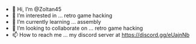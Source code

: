 - 👋 Hi, I’m @Zoltan45
- 👀 I’m interested in ...  retro game hacking
- 🌱 I’m currently learning ...  assembly
- 💞️ I’m looking to collaborate on ...  retro game hacking
- 📫 How to reach me ...  my discord server at https://discord.gg/eUajnNb

<!---
Zoltan45/Zoltan45 is a ✨ special ✨ repository because its `README.md` (this file) appears on your GitHub profile.
You can click the Preview link to take a look at your changes.
--->
